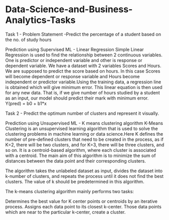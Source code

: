 # Data-Science-and-Business-Analytics-Tasks

Task 1 - Problem Statement -Predict the percentage of a student based on the no. of study hours

Prediction using Supervised ML - Linear Regression
Simple Linear Regression is used to find the relationship between 2 continuous variables. One is predictor or independent variable and other is response or dependent variable. We have a dataset with 2 variables Scores and Hours. We are supposed to predict the score based on hours. In this case Scores will become dependent or response variable and Hours become independent or predictor variable.Using the training data, a regression line is obtained which will give minimum error. This linear equation is then used for any new data. That is, if we give number of hours studied by a student as an input, our model should predict their mark with minimum error.
Y(pred) = b0 + b1*x


Task 2 - Predict the optimum number of clusters and represent it visually. 

Prediction using Unsupervised ML - K means clustering algorithm
K-Means Clustering is an unsupervised learning algorithm that is used to solve the clustering problems in machine learning or data science.Here K defines the number of pre-defined clusters that need to be created in the process, as if K=2, there will be two clusters, and for K=3, there will be three clusters, and so on. It is a centroid-based algorithm, where each cluster is associated with a centroid. The main aim of this algorithm is to minimize the sum of distances between the data point and their corresponding clusters.

The algorithm takes the unlabeled dataset as input, divides the dataset into k-number of clusters, and repeats the process until it does not find the best clusters. The value of k should be predetermined in this algorithm.

The k-means clustering algorithm mainly performs two tasks:

Determines the best value for K center points or centroids by an iterative process.
Assigns each data point to its closest k-center. Those data points which are near to the particular k-center, create a cluster.
